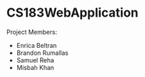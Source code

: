 # CS183WebApplication

Project Members:
- Enrica Beltran
- Brandon Rumallas
- Samuel Reha
- Misbah Khan
